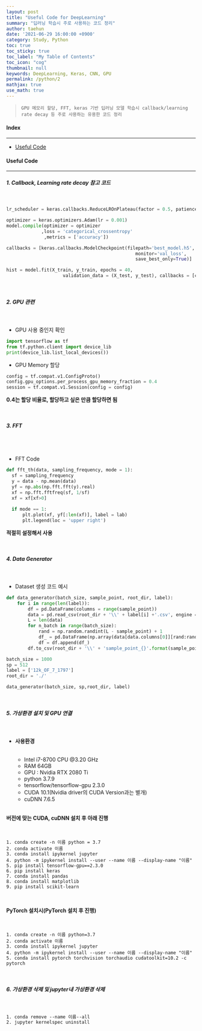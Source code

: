 ```yaml
---
layout: post
title: "Useful Code for DeepLearning"
summary: "딥러닝 학습시 주로 사용하는 코드 정리"
author: taehun
date: '2021-06-29 16:00:00 +0900'
category: Study, Python
toc: true
toc_sticky: true
toc_label: "My Table of Contents"
toc_icon: "cog"
thumbnail: null
keywords: DeepLearning, Keras, CNN, GPU
permalink: /python/2
mathjax: true
use_math: true
---
```


> `GPU 메모리 할당, FFT, keras 기반 딥러닝 모델 학습시 callback/learning rate decay 등 주로 사용하는 유용한 코드 정리
`

#### Index
---

- [Useful Code](#useful-code)

#### Useful Code
---

##### **1. Callback, Learning rate decay 참고 코드**

<br>

  ```python
  lr_scheduler = keras.callbacks.ReduceLROnPlateau(factor = 0.5, patience = 5)

  optimizer = keras.optimizers.Adam(lr = 0.001)
  model.compile(optimizer = optimizer
               ,loss = 'categorical_crossentropy'
                ,metrics = ['accuracy'])

  callbacks = [keras.callbacks.ModelCheckpoint(filepath='best_model.h5',
                                                  monitor='val_loss',
                                                  save_best_only=True)]
  ```
  
  ```python
  hist = model.fit(X_train, y_train, epochs = 40,
                       validation_data = (X_test, y_test), callbacks = [callbacks, lr_scheduler])
  ```

<br>

##### **2. GPU 관련**

<br>

  - GPU 사용 중인지 확인

  ```python
  import tensorflow as tf
  from tf.python.client import device_lib
  print(device_lib.list_local_devices())  
  ```
  
  - GPU Memory 할당

  ```python
  config = tf.compat.v1.ConfigProto()
  config.gpu_options.per_process_gpu_memory_fraction = 0.4
  session = tf.compat.v1.Session(config = config)
  ```
  
   **0.4는 할당 비율로, 할당하고 싶은 만큼 할당하면 됨**
 
 <br>
  
##### **3. FFT**
  
  <br><br>
  
  - FFT Code

  ```python
  def fft_th(data, sampling_frequency, mode = 1):
    sf = sampling_frequency
    y = data - np.mean(data)
    yf = np.abs(np.fft.fft(y).real)
    xf = np.fft.fftfreq(sf, 1/sf)
    xf = xf[xf>0]
    
    if mode == 1:
        plt.plot(xf, yf[:len(xf)], label = lab)
        plt.legend(loc = 'upper right')
  ```
   **적절히 설정해서 사용**
   
   <br>
   
##### **4. Data Generator**

 <br>
 
  - Dataset 생성 코드 예시

  ```python
  def data_generator(batch_size, sample_point, root_dir, label):
      for i in range(len(label)):
          df = pd.DataFrame(columns = range(sample_point))
          data = pd.read_csv(root_dir + '\\' + label[i] +'.csv', engine = 'python', header = None)
          L = len(data)
          for n_batch in range(batch_size):
              rand = np.random.randint(L - sample_point) + 1
              df_ = pd.DataFrame(np.array(data[data.columns[0]][rand:rand + sample_point]).reshape(1,sample_point))
              df = df.append(df_)
          df.to_csv(root_dir + '\\' + 'sample_point_{}'.format(sample_point) + '\\' + '{}.csv'.format(i), header = None, index = None)
  
  batch_size = 1000
  sp = 512
  label = ['12k_OF_7_1797']
  root_dir = './'
  
  data_generator(batch_size, sp,root_dir, label)
  ```
  
  <br>
  
##### **5. 가상환경 설치 및 GPU 연결**

  <br>

- **사용환경**<br><br>
  - Intel i7-8700 CPU @3.20 GHz
  - RAM 64GB
  - GPU : Nvidia RTX 2080 Ti
  - python 3.7.9
  - tensorflow/tensorflow-gpu 2.3.0
  - CUDA 10.1(Nvidia driver의 CUDA Version과는 별개)
  - cuDNN 7.6.5

  <br>

**버전에 맞는 CUDA, cuDNN 설치 후 아래 진행**
  
  <br>

  ```
  1. conda create -n 이름 python = 3.7
  2. conda activate 이름
  3. conda install ipykernel jupyter
  4. python -m ipykernel install --user --name 이름 --display-name "이름"
  5. pip install tensorflow-gpu==2.3.0
  6. pip install keras
  7. conda install pandas
  8. conda install matplotlib
  9. pip install scikit-learn
  ```
  
  <br>
  
  **PyTorch 설치시(PyTorch 설치 후 진행)**

  <br>
  
  ```
  1. conda create -n 이름 python=3.7
  2. conda activate 이름
  3. conda install ipykernel jupyter
  4. python -m ipykernel install --user --name 이름 --display-name "이름"
  5. conda install pytorch torchvision torchaudio cudatoolkit=10.2 -c pytorch
  ```
  
  <br>

##### **6. 가상환경 삭제 및 jupyter내 가상환경 삭제**

  <br>

  ```
  1. conda remove --name 이름--all
  2. jupyter kernelspec uninstall 
  ```
